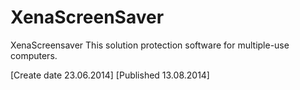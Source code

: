# XenaScreenSaver
XenaScreensaver
This solution protection software for multiple-use computers. 

[Create date 23.06.2014]
[Published 13.08.2014]
